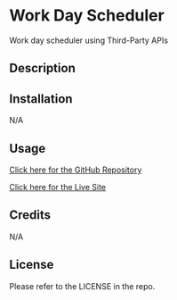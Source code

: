 # Work Day Scheduler
Work day scheduler using Third-Party APIs

## Description

## Installation

N/A

## Usage

<!-- <img src="" width = 500px /> -->

<a href="https://github.com/elvislau74/work-day-scheduler">Click here for the GitHub Repository</a>

<a href="https://elvislau74.github.io/work-day-scheduler/">Click here for the Live Site</a>

## Credits

N/A

## License

Please refer to the LICENSE in the repo. 
